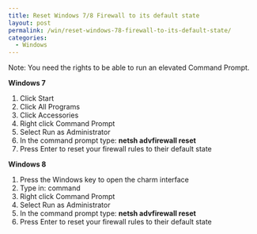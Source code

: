 ```yaml
---
title: Reset Windows 7/8 Firewall to its default state
layout: post
permalink: /win/reset-windows-78-firewall-to-its-default-state/
categories:
  - Windows
---
```

Note: You need the rights to be able to run an elevated Command Prompt.


**Windows 7**

  1. Click Start 
  2. Click All Programs 
  3. Click Accessories 
  4. Right click Command Prompt 
  5. Select Run as Administrator 
  6. In the command prompt type: **netsh advfirewall reset** 
  7. Press Enter to reset your firewall rules to their default state 

**Windows 8**

  1. Press the Windows key to open the charm interface 
  2. Type in: command 
  3. Right click Command Prompt 
  4. Select Run as Administrator 
  5. In the command prompt type: **netsh advfirewall reset** 
  6. Press Enter to reset your firewall rules to their default state
